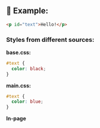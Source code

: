 ## 🧪 Example:

```html
<p id="text">Hello!</p>
```

### Styles from different sources:

**base.css:**
```css
#text {
  color: black;
}
```

**main.css:**
```css
#text {
  color: blue;
}
```

**In-page <style>:**
```html
<style>
  #text {
    color: red;
  }
</style>
```

**Inline Style:**
```html
<p id="text" style="color: green;">Hello!</p>
```

**With !important:**
```css
#text {
  color: purple !important;
}
```

### ✅ Final Result: `color: purple`

Because `!important` overrides all other declarations.

---

## 🔍 Debugging Tip:

Use browser DevTools (F12) → Elements → Styles to see which rules apply and which are overridden (crossed out).